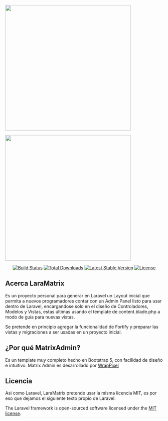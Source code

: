 <p align="center">

<a href="https://laravel.com" target="_blank"><img src="https://raw.githubusercontent.com/laravel/art/master/logo-lockup/5%20SVG/2%20CMYK/1%20Full%20Color/laravel-logolockup-cmyk-red.svg" width="400"></a>

<a href="https://matrixadmin.wrappixel.com/" target="_blank"><img src="https://demos.wrappixel.com/free-admin-templates/bootstrap/matrix-bootstrap-free/assets/images/free-demo.jpg" width="400"></a>
</p>

<p align="center">
<a href="https://travis-ci.org/laravel/framework"><img src="https://travis-ci.org/laravel/framework.svg" alt="Build Status"></a>
<a href="https://packagist.org/packages/laravel/framework"><img src="https://img.shields.io/packagist/dt/laravel/framework" alt="Total Downloads"></a>
<a href="https://packagist.org/packages/laravel/framework"><img src="https://img.shields.io/packagist/v/laravel/framework" alt="Latest Stable Version"></a>
<a href="https://packagist.org/packages/laravel/framework"><img src="https://img.shields.io/packagist/l/laravel/framework" alt="License"></a>
</p>

## Acerca LaraMatrix

Es un proyecto personal para generar en Laravel un Layout inicial que permita a nuevos programadores contar con un Admin Panel listo para usar dentro de Laravel, encargandose solo en el diseño de Controladores, Modelos y Vistas, estas últimas usando el template de content.blade.php a modo de guía para nuevas vistas.

Se pretende en principio agregar la funcionalidad de Fortify y preparar las vistas y migraciones a ser usadas en un proyecto inicial.

## ¿Por qué MatrixAdmin?

Es un template muy completo hecho en Bootstrap 5, con facilidad de diseño e intuitivo. Matrix Admin es desarrollado por [WrapPixel](https://matrixadmin.wrappixel.com/)

## Licencia

Asi como Laravel, LaraMatrix pretende usar la misma licencia MIT, es por eso que dejamos el siguiente texto propio de Laravel.

The Laravel framework is open-sourced software licensed under the [MIT license](https://opensource.org/licenses/MIT).
